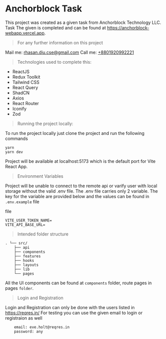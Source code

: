 ﻿# Anchorblock Task

This project was created as a given task from Anchorblock Technology LLC. Task The given is completed and can be found at https://anchorblock-webapp.vercel.app.

> For any further information on this project

Mail me: rhasan.diu.cse@gmail.com
Call me: [+8801920992221](tel:+8801920992221)

> Technologies used to complete this:

- ReactJS
- Redux Toolkit
- Tailwind CSS
- React Query
- ShadCN
- Axios
- React Router
- Iconify
- Zod

> Running the project locally:

To run the project locally just clone the project and run the following commands

    yarn
    yarn dev

Project will be available at localhost:5173 which is the default port for Vite React App.

> Environment Variables

Project will be unable to connect to the remote api or varify user with local storage without the valid .env file.
The .env file carries only 2 variable. The key for the variable are provided below and the values can be found in `.env.example` file

file

    VITE_USER_TOKEN_NAME=
    VITE_API_BASE_URL=

> Intended folder structure

    . └── src/
    	├── api
    	├── components
    	├── features
    	├── hooks
    	├── layouts
    	├── lib
    	└── pages

All the UI components can be found at `components` folder, route pages in pages `folder`.

> Login and Registration

Login and Registration can only be done with the users listed in https://reqres.in/
For testing you can use the given email to login or registraion as well

        email: eve.holt@reqres.in
        password: any
